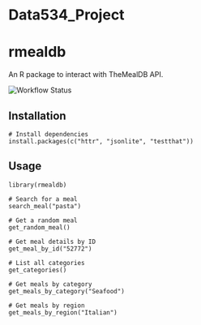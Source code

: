 # Data534_Project
# rmealdb

An R package to interact with TheMealDB API.   

![Workflow Status](https://github.com/wyuzhou6/Data534_Project/actions/workflows/r.yml/badge.svg)


## Installation
```{r}
# Install dependencies
install.packages(c("httr", "jsonlite", "testthat"))
```
## Usage
```{r}
library(rmealdb)

# Search for a meal
search_meal("pasta")

# Get a random meal
get_random_meal()

# Get meal details by ID
get_meal_by_id("52772")

# List all categories
get_categories()

# Get meals by category
get_meals_by_category("Seafood")

# Get meals by region
get_meals_by_region("Italian")
```
